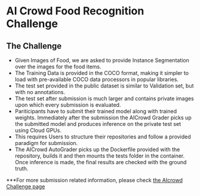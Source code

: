 # AI Crowd Food Recognition Challenge 

## The Challenge


*   Given Images of Food, we are asked to provide Instance Segmentation over the images for the food items.
*   The Training Data is provided in the COCO format, making it simpler to load with pre-available COCO data processors in popular libraries.
*   The test set provided in the public dataset is similar to Validation set, but with no annotations.
*   The test set after submission is much larger and contains private images upon which every submission is evaluated.
*   Pariticipants have to submit their trained model along with trained weights. Immediately after the submission the AICrowd Grader picks up the submitted model and produces inference on the private test set using Cloud GPUs.
*   This requires Users to structure their repositories and follow a provided paradigm for submission.
*   The AICrowd AutoGrader picks up the Dockerfile provided with the repository, builds it and then mounts the tests folder in the container. Once inference is made, the final results are checked with the ground truth.

***For more submission related information, please check [the AIcrowd Challenge page](https://www.aicrowd.com/challenges/food-recognition-challenge)
